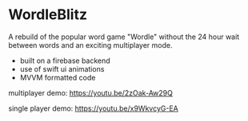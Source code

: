 # WordleBlitz



A rebuild of the popular word game "Wordle" without the 24 hour wait between words and an exciting multiplayer mode.
- built on a firebase backend
- use of swift ui animations
- MVVM formatted code

multiplayer demo: https://youtu.be/2zOak-Aw29Q

single player demo: https://youtu.be/x9WkvcyG-EA
